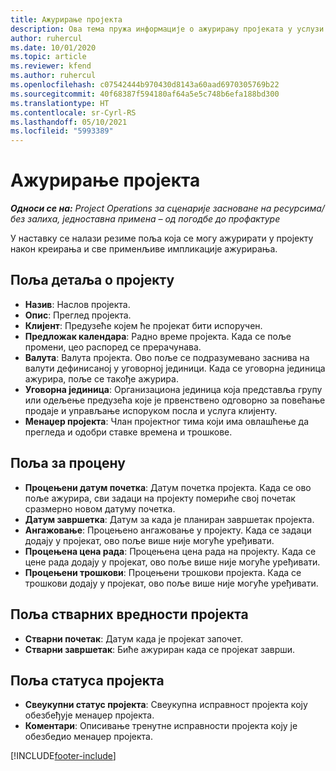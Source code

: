 ```yaml
---
title: Ажурирање пројекта
description: Ова тема пружа информације о ажурирању пројеката у услузи Project Operations.
author: ruhercul
ms.date: 10/01/2020
ms.topic: article
ms.reviewer: kfend
ms.author: ruhercul
ms.openlocfilehash: c07542444b970430d8143a60aad6970305769b22
ms.sourcegitcommit: 40f68387f594180af64a5e5c748b6efa188bd300
ms.translationtype: HT
ms.contentlocale: sr-Cyrl-RS
ms.lasthandoff: 05/10/2021
ms.locfileid: "5993389"
---
```

# <a name="update-a-project"></a>Ажурирање пројекта

_**Односи се на:** Project Operations за сценарије засноване на ресурсима/без залиха, једноставна примена – од погодбе до профактуре_

У наставку се налази резиме поља која се могу ажурирати у пројекту након креирања и све применљиве импликације ажурирања.

## <a name="project-detail-fields"></a>Поља детаља о пројекту

- **Назив**: Наслов пројекта.
- **Опис**: Преглед пројекта.
- **Клијент**: Предузеће којем ће пројекат бити испоручен.
- **Предложак календара**: Радно време пројекта. Када се поље промени, цео распоред се прерачунава.
- **Валута**: Валута пројекта. Ово поље се подразумевано заснива на валути дефинисаној у уговорној јединици. Када се уговорна јединица ажурира, поље се такође ажурира.
- **Уговорна јединица**: Организациона јединица која представља групу или одељење предузећа које је првенствено одговорно за повећање продаје и управљање испоруком посла и услуга клијенту. 
- **Менаџер пројекта**: Члан пројектног тима који има овлашћење да прегледа и одобри ставке времена и трошкове.

## <a name="estimate-fields"></a>Поља за процену

- **Процењени датум почетка**: Датум почетка пројекта. Када се ово поље ажурира, сви задаци на пројекту помериће свој почетак сразмерно новом датуму почетка.
- **Датум завршетка**: Датум за када је планиран завршетак пројекта.
- **Ангажовање**: Процењено ангажовање у пројекту. Када се задаци додају у пројекат, ово поље више није могуће уређивати.
- **Процењена цена рада**: Процењена цена рада на пројекту. Када се цене рада додају у пројекат, ово поље више није могуће уређивати.
- **Процењени трошкови**: Процењени трошкови пројекта. Када се трошкови додају у пројекат, ово поље више није могуће уређивати.

## <a name="project-actual-fields"></a>Поља стварних вредности пројекта
- **Стварни почетак**: Датум када је пројекат започет.
- **Стварни завршетак**: Биће ажуриран када се пројекат заврши.

## <a name="project-status-fields"></a>Поља статуса пројекта

- **Свеукупни статус пројекта**: Свеукупна исправност пројекта коју обезбеђује менаџер пројекта.
- **Коментари**: Описивање тренутне исправности пројекта коју је обезбедио менаџер пројекта.



[!INCLUDE[footer-include](../includes/footer-banner.md)]